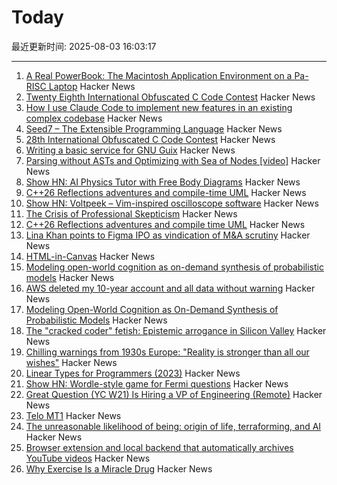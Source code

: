 # Today

最近更新时间: 2025-08-03 16:03:17

--- 
1. [A Real PowerBook: The Macintosh Application Environment on a Pa-RISC Laptop](http://oldvcr.blogspot.com/2025/08/a-real-powerbook-macintosh-application.html) Hacker News
2. [Twenty Eighth International Obfuscated C Code Contest](https://www.ioccc.org/2024/index.html) Hacker News
3. [How I use Claude Code to implement new features in an existing complex codebase](https://www.sabrina.dev/p/ultimate-ai-coding-guide-claude-code) Hacker News
4. [Seed7 – The Extensible Programming Language](https://seed7.net) Hacker News
5. [28th International Obfuscated C Code Contest](https://www.ioccc.org/2024/index.html) Hacker News
6. [Writing a basic service for GNU Guix](https://tannerhoelzel.com/gnu-shepherd-simple-service.html) Hacker News
7. [Parsing without ASTs and Optimizing with Sea of Nodes  [video]](https://www.youtube.com/watch?v=NxiKlnUtyio) Hacker News
8. [Show HN: AI Physics Tutor with Free Body Diagrams](https://www.physicsviewer.com/) Hacker News
9. [C++26 Reflections adventures and compile-time UML](https://www.reachablecode.com/2025/07/31/c26-reflections-adventures-compile-time-uml/) Hacker News
10. [Show HN: Voltpeek – Vim-inspired oscilloscope software](https://github.com/schuyler4/voltpeek) Hacker News
11. [The Crisis of Professional Skepticism](https://mitchhorowitz.substack.com/p/the-crisis-of-professional-skepticism) Hacker News
12. [C++26 Reflections adventures and compile time UML](https://www.reachablecode.com/2025/07/31/c26-reflections-adventures-compile-time-uml/) Hacker News
13. [Lina Khan points to Figma IPO as vindication of M&A scrutiny](https://techcrunch.com/2025/08/02/lina-khan-points-to-figma-ipo-as-vindication-for-ma-scrutiny/) Hacker News
14. [HTML-in-Canvas](https://github.com/WICG/html-in-canvas) Hacker News
15. [Modeling open-world cognition as on-demand synthesis of probabilistic models](https://arxiv.org/abs/2507.12547) Hacker News
16. [AWS deleted my 10-year account and all data without warning](https://www.seuros.com/blog/aws-deleted-my-10-year-account-without-warning/) Hacker News
17. [Modeling Open-World Cognition as On-Demand Synthesis of Probabilistic Models](https://arxiv.org/abs/2507.12547) Hacker News
18. [The "cracked coder" fetish: Epistemic arrogance in Silicon Valley](https://maxread.substack.com/p/the-cracked-coder-fetish) Hacker News
19. [Chilling warnings from 1930s Europe: "Reality is stronger than all our wishes"](https://www.doomsdayscenario.co/p/fleeing-one-step-ahead-of-fascism-fbcf5ac4661dca77) Hacker News
20. [Linear Types for Programmers (2023)](https://twey.io/for-programmers/linear-types/) Hacker News
21. [Show HN: Wordle-style game for Fermi questions](https://www.fermiquestions.org/) Hacker News
22. [Great Question (YC W21) Is Hiring a VP of Engineering (Remote)](https://www.ycombinator.com/companies/great-question/jobs/ONBQUqe-vp-of-engineering) Hacker News
23. [Telo MT1](https://www.telotrucks.com/) Hacker News
24. [The unreasonable likelihood of being: origin of life, terraforming, and AI](https://arxiv.org/abs/2507.18545) Hacker News
25. [Browser extension and local backend that automatically archives YouTube videos](https://github.com/andrewarrow/starchive) Hacker News
26. [Why Exercise Is a Miracle Drug](https://www.derekthompson.org/p/the-sunday-morning-post-why-exercise) Hacker News
